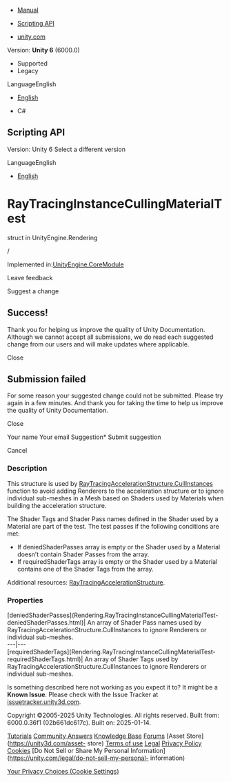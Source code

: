 [ ]()

  * [Manual](../Manual/index.html)
  * [Scripting API](../ScriptReference/index.html)

  * [unity.com](https://unity.com/)

Version: **Unity 6** (6000.0)

  * Supported
  * Legacy

LanguageEnglish

  * [English]()

  * C#

[ ](https://docs.unity3d.com)

## Scripting API

Version: Unity 6 Select a different version

LanguageEnglish

  * [English]()

# RayTracingInstanceCullingMaterialTest

struct in UnityEngine.Rendering

/

Implemented in:[UnityEngine.CoreModule](UnityEngine.CoreModule.html)

Leave feedback

Suggest a change

## Success!

Thank you for helping us improve the quality of Unity Documentation. Although
we cannot accept all submissions, we do read each suggested change from our
users and will make updates where applicable.

Close

## Submission failed

For some reason your suggested change could not be submitted. Please <a>try
again</a> in a few minutes. And thank you for taking the time to help us
improve the quality of Unity Documentation.

Close

Your name Your email Suggestion* Submit suggestion

Cancel

[ ]()

### Description

This structure is used by
[RayTracingAccelerationStructure.CullInstances](Rendering.RayTracingAccelerationStructure.CullInstances.html)
function to avoid adding Renderers to the acceleration structure or to ignore
individual sub-meshes in a Mesh based on Shaders used by Materials when
building the acceleration structure.

The Shader Tags and Shader Pass names defined in the Shader used by a Material
are part of the test. The test passes if the following conditions are met:

  * If deniedShaderPasses array is empty or the Shader used by a Material doesn’t contain Shader Passes from the array.
  * If requiredShaderTags array is empty or the Shader used by a Material contains one of the Shader Tags from the array.

Additional resources:
[RayTracingAccelerationStructure](Rendering.RayTracingAccelerationStructure.html).

### Properties

[deniedShaderPasses](Rendering.RayTracingInstanceCullingMaterialTest-
deniedShaderPasses.html)| An array of Shader Pass names used by
RayTracingAccelerationStructure.CullInstances to ignore Renderers or
individual sub-meshes.  
---|---  
[requiredShaderTags](Rendering.RayTracingInstanceCullingMaterialTest-
requiredShaderTags.html)| An array of Shader Tags used by
RayTracingAccelerationStructure.CullInstances to ignore Renderers or
individual sub-meshes.  
  
Is something described here not working as you expect it to? It might be a
**Known Issue**. Please check with the Issue Tracker at
[issuetracker.unity3d.com](https://issuetracker.unity3d.com).

Copyright ©2005-2025 Unity Technologies. All rights reserved. Built from:
6000.0.36f1 (02b661dc617c). Built on: 2025-01-14.

[Tutorials](https://unity3d.com/learn) [Community
Answers](https://answers.unity3d.com) [Knowledge
Base](https://support.unity3d.com/hc/en-us)
[Forums](https://forum.unity3d.com) [Asset Store](https://unity3d.com/asset-
store) [Terms of use](https://docs.unity3d.com/Manual/TermsOfUse.html)
[Legal](https://unity.com/legal) [Privacy
Policy](https://unity.com/legal/privacy-policy)
[Cookies](https://unity.com/legal/cookie-policy) [Do Not Sell or Share My
Personal Information](https://unity.com/legal/do-not-sell-my-personal-
information)

[Your Privacy Choices (Cookie Settings)](javascript:void\(0\);)

